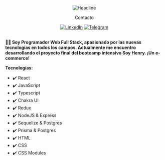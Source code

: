 <div>
    <div align=center>
        <img src="https://readme-typing-svg.herokuapp.com/?font=Ubuntu&color=82FFFF&size=32&center=true&vCenter=true&width=600&height=50&lines=¡Hola!+soy+Fernando+%F0%9F%91%8B;FullStack+Developer;" alt="Headline" />
    </div>
    <div align=center>
        <div><p>Contacto</p></div>
        <a href="https://www.linkedin.com/in/luis-fernando-cabezas-438bb4224/"><img src="https://img.shields.io/badge/Linkedin-0077b5?style=flat&logo=linkedin" alt="LinkedIn" /></a>
        <a href="https://t.me/FernandoC_7"><img src="https://img.shields.io/badge/Telegram-0088cc?style=flat&logo=telegram" alt="Telegram" /></a>
    </div>
    <div align=left>
        <br>
        <p>
            <strong> 
               👨‍💻 Soy Programador Web Full Stack, apasionado por las nuevas tecnologías en todos los campos. Actualmente me encuentro desarrollando el proyecto final del bootcamp intensivo Soy Henry. ¡Un e-commerce!
            </strong>
        </p>
         <p>
            <strong>
                Tecnologías:
            </strong>
        </p>
        <ul>
            <li>✔️ React</li> 
            <li>✔️ JavaScript</li>
            <li>✔️ Typescript</li>  
            <li>✔️ Chakra UI</li>
            <li>✔️ Redux</li>
            <li>✔️ NodeJS & Express</li>
            <li>✔️ Sequelize & Postgres</li>
            <li>✔️ Prisma & Postgres</li>
            <li>✔️ HTML</li>  
            <li>✔️ CSS</li>
            <li>✔️ CSS Modules</li>
        </ul>
    </div>
</div>
